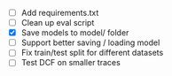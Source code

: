 - [ ] Add requirements.txt
- [ ] Clean up eval script
- [x] Save models to model/ folder
- [ ] Support better saving / loading model
- [ ] Fix train/test split for different datasets
- [ ] Test DCF on smaller traces
